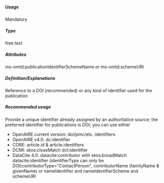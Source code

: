 ##### Usage
Mandatory
##### Type
free text
##### Attributes
ms-omtd:publicationIdentifierSchemeName or ms-omtd:schemeURI
##### Definition/Explanations
Reference to a DOI (recommended) or any kind of identifier used for the publication
##### Recommended usage
Provide a unique identifier already assigned by an authoritative source; the preferred identifier for publications is DOI; you can use either
* OpenAIRE current version: doi/pmc/etc. identifiers
* OpenAIRE v4.0: dc:identifier
* CORE: article.id & article.identifiers
* DCMI: skos:closeMatch dct:identifier
* DataCite 4.0: datacite:contributor with skos:broadMatch datacite:identifier (identifierType can only be DOI)contributorType="ContactPerson", contributorName (familyName & givenName) or nameIdentifier and nameIdentifierScheme and schemeURI
